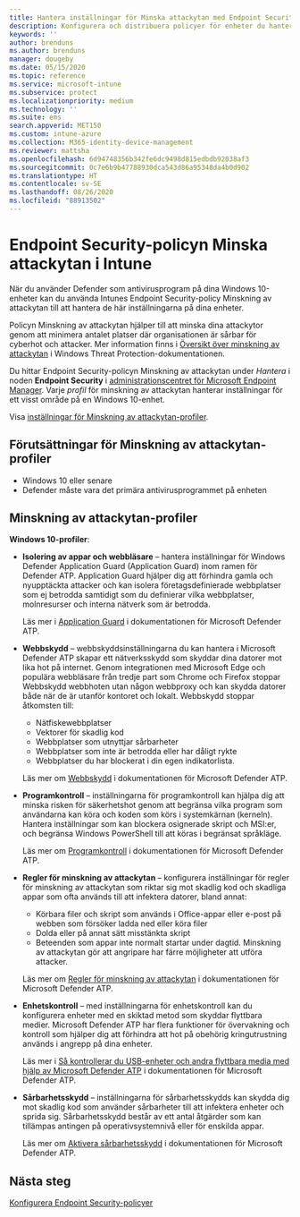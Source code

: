 ```yaml
---
title: Hantera inställningar för Minska attackytan med Endpoint Security-policyer i Microsoft Intune | Microsoft Docs
description: Konfigurera och distribuera policyer för enheter du hanterar med inställningar för Endpoint Security-policyn Minska attackytan i Microsoft Intune
keywords: ''
author: brenduns
ms.author: brenduns
manager: dougeby
ms.date: 05/15/2020
ms.topic: reference
ms.service: microsoft-intune
ms.subservice: protect
ms.localizationpriority: medium
ms.technology: ''
ms.suite: ems
search.appverid: MET150
ms.custom: intune-azure
ms.collection: M365-identity-device-management
ms.reviewer: mattsha
ms.openlocfilehash: 6d94748356b342fe6dc9498d815edbdb92038af3
ms.sourcegitcommit: 0c7e6b9b47788930dca543d86a95348da4b0d902
ms.translationtype: HT
ms.contentlocale: sv-SE
ms.lasthandoff: 08/26/2020
ms.locfileid: "88913502"
---
```

# <a name="attack-surface-reduction-policy-for-endpoint-security-in-intune"></a>Endpoint Security-policyn Minska attackytan i Intune

När du använder Defender som antivirusprogram på dina Windows 10-enheter kan du använda Intunes Endpoint Security-policy Minskning av attackytan till att hantera de här inställningarna på dina enheter.

Policyn Minskning av attackytan hjälper till att minska dina attackytor genom att minimera antalet platser där organisationen är sårbar för cyberhot och attacker. Mer information finns i [Översikt över minskning av attackytan]( /windows/security/threat-protection/microsoft-defender-atp/overview-attack-surface-reduction) i Windows Threat Protection-dokumentationen.

Du hittar Endpoint Security-policyn Minskning av attackytan under *Hantera* i noden **Endpoint Security** i [administrationscentret för Microsoft Endpoint Manager](https://go.microsoft.com/fwlink/?linkid=2109431). Varje *profil* för minskning av attackytan hanterar inställningar för ett visst område på en Windows 10-enhet.

Visa [inställningar för Minskning av attackytan-profiler](../protect/endpoint-security-asr-profile-settings.md).

## <a name="prerequisites-for-attack-surface-reduction-profiles"></a>Förutsättningar för Minskning av attackytan-profiler

- Windows 10 eller senare
- Defender måste vara det primära antivirusprogrammet på enheten

## <a name="attack-surface-reduction-profiles"></a>Minskning av attackytan-profiler

**Windows 10-profiler**:

- **Isolering av appar och webbläsare** – hantera inställningar för Windows Defender Application Guard (Application Guard) inom ramen för Defender ATP. Application Guard hjälper dig att förhindra gamla och nyupptäckta attacker och kan isolera företagsdefinierade webbplatser som ej betrodda samtidigt som du definierar vilka webbplatser, molnresurser och interna nätverk som är betrodda.

  Läs mer i [Application Guard](/windows/security/threat-protection/windows-defender-application-guard/wd-app-guard-overview) i dokumentationen för Microsoft Defender ATP.

- **Webbskydd** – webbskyddsinställningarna du kan hantera i Microsoft Defender ATP skapar ett nätverksskydd som skyddar dina datorer mot lika hot på internet. Genom integrationen med Microsoft Edge och populära webbläsare från tredje part som Chrome och Firefox stoppar Webbskydd webbhoten utan någon webbproxy och kan skydda datorer både när de är utanför kontoret och lokalt. Webbskydd stoppar åtkomsten till:
  - Nätfiskewebbplatser
  - Vektorer för skadlig kod
  - Webbplatser som utnyttjar sårbarheter
  - Webbplatser som inte är betrodda eller har dåligt rykte
  - Webbplatser du har blockerat i din egen indikatorlista.

  Läs mer om [Webbskydd](/windows/security/threat-protection/microsoft-defender-atp/web-protection-overview) i dokumentationen för Microsoft Defender ATP.

- **Programkontroll** – inställningarna för programkontroll kan hjälpa dig att minska risken för säkerhetshot genom att begränsa vilka program som användarna kan köra och koden som körs i systemkärnan (kerneln). Hantera inställningar som kan blockera osignerade skript och MSI:er, och begränsa Windows PowerShell till att köras i begränsat språkläge.

  Läs mer om [Programkontroll](/windows/security/threat-protection/windows-defender-application-control/windows-defender-application-control) i dokumentationen för Microsoft Defender ATP.

- **Regler för minskning av attackytan** – konfigurera inställningar för regler för minskning av attackytan som riktar sig mot skadlig kod och skadliga appar som ofta används till att infektera datorer, bland annat:
  - Körbara filer och skript som används i Office-appar eller e-post på webben som försöker ladda ned eller köra filer
  - Dolda eller på annat sätt misstänkta skript
  - Beteenden som appar inte normalt startar under dagtid. Minskning av attackytan gör att angripare har färre möjligheter att utföra attacker.

  Läs mer om [Regler för minskning av attackytan](/windows/security/threat-protection/microsoft-defender-atp/attack-surface-reduction) i dokumentationen för Microsoft Defender ATP.

- **Enhetskontroll** – med inställningarna för enhetskontroll kan du konfigurera enheter med en skiktad metod som skyddar flyttbara medier. Microsoft Defender ATP har flera funktioner för övervakning och kontroll som hjälper dig att förhindra att hot på obehörig kringutrustning används i angrepp på dina enheter.

  Läs mer i [Så kontrollerar du USB-enheter och andra flyttbara media med hjälp av Microsoft Defender ATP](/windows/security/threat-protection/device-control/control-usb-devices-using-intune) i dokumentationen för Microsoft Defender ATP.

- **Sårbarhetsskydd** – inställningarna för sårbarhetsskydds kan skydda dig mot skadlig kod som använder sårbarheter till att infektera enheter och sprida sig. Sårbarhetsskydd består av ett antal åtgärder som kan tillämpas antingen på operativsystemnivå eller för enskilda appar.

  Läs mer om [Aktivera sårbarhetsskydd](/windows/security/threat-protection/microsoft-defender-atp/enable-exploit-protection) i dokumentationen för Microsoft Defender ATP.

## <a name="next-steps"></a>Nästa steg

[Konfigurera Endpoint Security-policyer](../protect/endpoint-security-policy.md#create-an-endpoint-security-policy)